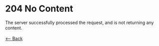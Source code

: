 # 204 No Content

The server successfully processed the request, and is not returning any content.
<br />
<br />
[<-- Back](../../http_codes.md)